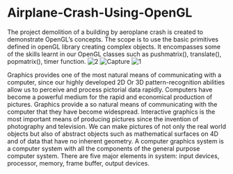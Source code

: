 # Airplane-Crash-Using-OpenGL

The project demolition of a building by aeroplane crash is created to demonstrate OpenGL’s
concepts. The scope is to use the basic primitives defined in openGL library creating complex
objects. It encompasses some of the skills learnt in our OpenGL classes such as pushmatrix(),
translate(), popmatrix(), timer function.
![2](https://user-images.githubusercontent.com/69196828/168641537-85ff35d1-b33b-4dc1-909b-f69e26b67830.JPG)
![Capture](https://user-images.githubusercontent.com/69196828/168641550-d7df243f-59ad-48b6-9cad-e21906fef6f7.JPG)
![1](https://user-images.githubusercontent.com/69196828/168641553-3834c8d0-95c0-4f20-93f6-2b5e19501f03.JPG)

Graphics provides one of the most natural means of communicating with a computer, since our
highly developed 2D Or 3D pattern-recognition abilities allow us to perceive and process
pictorial data rapidly.
Computers have become a powerful medium for the rapid and economical production of
pictures. Graphics provide a so natural means of communicating with the computer that they
have become widespread.
Interactive graphics is the most important means of producing pictures since the invention of
photography and television. We can make pictures of not only the real world objects but also of
abstract objects such as mathematical surfaces on 4D and of data that have no inherent geometry.
A computer graphics system is a computer system with all the components of the general
purpose computer system. There are five major elements in system: input devices, processor,
memory, frame buffer, output devices.
